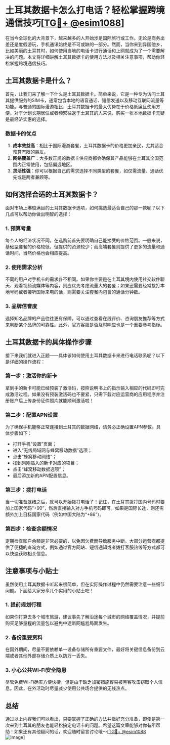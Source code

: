 # 土耳其数据卡怎么打电话？轻松掌握跨境通信技巧[[TG💪+ @esim1088](https://t.me/s/esim1088)]

在当今全球化的大背景下，越来越多的人开始涉足国际旅行或工作。无论是商务出差还是度假游玩，手机通讯始终是不可或缺的一部分。然而，当你来到异国他乡，比如美丽的土耳其时，如何使用当地的电话卡进行通话和上网就成为了一个需要解决的问题。本文将详细讲解土耳其数据卡的使用方法以及相关注意事项，帮助你轻松掌握跨境通信技巧。

## 土耳其数据卡是什么？

首先，让我们来了解一下什么是土耳其数据卡。简单来说，它是一种专为访问土耳其提供服务的SIM卡，通常包含本地的语音通话、短信发送以及移动互联网流量等功能。与普通的国际漫游相比，土耳其数据卡的最大优势在于价格低廉且使用方便。对于计划长期居住或者频繁往返于土耳其的人来说，购买一张本地数据卡无疑是最经济实惠的选择。

### 数据卡的优点

1. **成本效益高**：相比于国际漫游套餐，土耳其数据卡的价格更加亲民，尤其适合预算有限的朋友。
2. **网络覆盖广**：大多数正规的数据卡供应商都会确保其产品能够在土耳其全国范围内正常使用，包括偏远地区。
3. **灵活性强**：你可以根据自己的需求选择不同类型的套餐，如仅需流量、通话优先或是两者兼顾等。

## 如何选择合适的土耳其数据卡？

面对市场上琳琅满目的土耳其数据卡选项，如何挑选最适合自己的那一款呢？以下几点可以帮助你做出明智的选择：

### 1. 预算考量
每个人的经济状况不同，在选购前首先要明确自己能接受的价格范围。一般来说，基础型套餐的价格较低，但提供的资源较少；而高端套餐则提供了更多的流量和通话时间，当然价格也会相应提高。

### 2. 使用需求分析
不同的用户对手机卡的需求各不相同。如果你主要是在土耳其境内使用社交软件聊天、观看视频流媒体等内容，则应优先考虑流量大的套餐；如果还需要经常拨打本地号码或者接听国际来电的话，则需要关注套餐内包含的通话分钟数。

### 3. 品牌信誉度
选择知名品牌的产品往往更有保障。可以通过查看在线评价、咨询朋友推荐等方式来判断某个品牌的可靠性。此外，官方客服是否及时响应也是一个重要参考指标。

## 土耳其数据卡的具体操作步骤

接下来我们就进入正题——具体该如何使用土耳其数据卡来进行电话联系呢？以下是详细的操作流程：

### 第一步：激活你的新卡
拿到手的新卡可能已经预装了激活码，按照说明书上的指示输入相应的代码即可完成激活过程。如果没有预装激活码也不要紧，只需下载对应运营商的应用程序并注册账户后上传身份证件照片就能顺利激活啦！

### 第二步：配置APN设置
为了确保手机能够正常连接到土耳其的数据网络，请务必正确设置APN参数。具体步骤如下：
- 打开手机“设置”页面；
- 进入“无线局域网与蜂窝移动数据”选项；
- 点击“蜂窝移动网络”；
- 找到刚刚插入的新卡对应的项目；
- 点击“蜂窝移动数据选项”；
- 最后添加新的APN配置信息。

### 第三步：拨打电话
当一切准备就绪之后，就可以开始拨打电话了！记住，在土耳其拨打国内号码时要加上国家代码“+90”，然后直接输入对方手机号码即可。如果是国际长途，则还需额外加上目标国家代码（例如中国大陆为“+86”）。

### 第四步：检查余额情况
定期检查账户余额是非常必要的，以免因欠费而导致服务中断。大部分运营商都提供了便捷的查询方式，例如通过官方网站、短信通知或者拨打客服热线等方式都可以快速获取相关信息。

## 注意事项与小贴士

虽然使用土耳其数据卡听起来很简单，但在实际操作过程中仍然需要注意一些细节问题。下面给大家分享几个实用的小贴士吧！

### 1. 提前规划行程
如果你打算去多个城市旅游，建议事先了解沿途每个城市的网络覆盖情况，并提前购买足够量程的流量包以避免中途断网尴尬局面发生。

### 2. 备份重要资料
在国外期间，尽量不要依赖单一设备存储所有重要文件，最好将关键信息备份到云端或者其他外部存储介质上以防万一丢失。

### 3. 小心公共Wi-Fi安全隐患
尽管免费Wi-Fi确实方便快捷，但是由于缺乏加密措施容易被黑客攻击窃取个人信息。因此，在外活动时尽量减少使用公共场合提供的无线热点。

## 总结

通过以上内容我们可以看出，只要掌握了正确的方法并做好充分准备，即使是第一次来到土耳其的朋友也能轻松搞定电话卡的问题。希望这篇文章能够对你有所帮助！如果还有其他疑问的话，欢迎随时留言讨论哦～[[TG💪+ @esim1088](https://t.me/s/esim1088) ![Image](https://i.postimg.cc/4NQfJmqS/Snipaste-2025-05-13-00-14-12.png)]